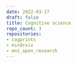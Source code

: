 ```yaml
---
date: 2022-03-17
draft: false
title: Cognitive science
repo_count: 3
repositories:
- cogprints
- mindrxiv
- mni_open_research
---
```



